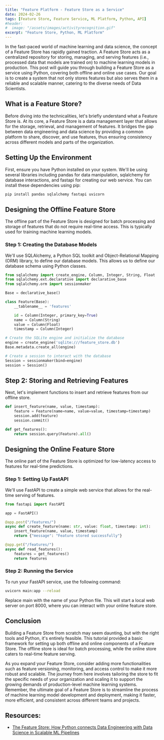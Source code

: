 ```yaml
---
title: "Feature Platform - Feature Store as a Service"
date: 2024-02-26
tags: [Feature Store, Feature Service, ML Platform, Python, API]
#header:
#  image: "/assets/images/activityrecognition.gif"
excerpt: "Feature Store, Python, ML Platform"
---
```



In the fast-paced world of machine learning and data science, the concept of a Feature Store has rapidly gained traction. A Feature Store acts as a centralized repository for storing, managing, and serving features (i.e., processed data that models are trained on) to machine learning models in production. This post will guide you through building a Feature Store as a service using Python, covering both offline and online use cases. Our goal is to create a system that not only stores features but also serves them in a reliable and scalable manner, catering to the diverse needs of Data Scientists.

## What is a Feature Store?
Before diving into the technicalities, let's briefly understand what a Feature Store is. At its core, a Feature Store is a data management layer that allows for the storage, retrieval, and management of features. It bridges the gap between data engineering and data science by providing a common platform to share, discover, and use features, thus ensuring consistency across different models and parts of the organization.

## Setting Up the Environment
First, ensure you have Python installed on your system. We'll be using several libraries including pandas for data manipulation, sqlalchemy for database interactions, and fastapi for creating our web service. You can install these dependencies using pip:


```bash
pip install pandas sqlalchemy fastapi uvicorn
```

## Designing the Offline Feature Store
The offline part of the Feature Store is designed for batch processing and storage of features that do not require real-time access. This is typically used for training machine learning models.

### Step 1: Creating the Database Models
We'll use SQLAlchemy, a Python SQL toolkit and Object-Relational Mapping (ORM) library, to define our database models. This allows us to define our database schema using Python classes.

```python
from sqlalchemy import create_engine, Column, Integer, String, Float
from sqlalchemy.ext.declarative import declarative_base
from sqlalchemy.orm import sessionmaker

Base = declarative_base()

class Feature(Base):
    __tablename__ = 'features'

    id = Column(Integer, primary_key=True)
    name = Column(String)
    value = Column(Float)
    timestamp = Column(Integer)

# Create the SQLite engine and initialize the database
engine = create_engine('sqlite:///feature_store.db')
Base.metadata.create_all(engine)

# Create a session to interact with the database
Session = sessionmaker(bind=engine)
session = Session()
```

## Step 2: Storing and Retrieving Features
Next, let's implement functions to insert and retrieve features from our offline store.

```python
def insert_feature(name, value, timestamp):
    feature = Feature(name=name, value=value, timestamp=timestamp)
    session.add(feature)
    session.commit()

def get_features():
    return session.query(Feature).all()
```

## Designing the Online Feature Store
The online part of the Feature Store is optimized for low-latency access to features for real-time predictions.

### Step 1: Setting Up FastAPI
We'll use FastAPI to create a simple web service that allows for the real-time serving of features.

```python
from fastapi import FastAPI

app = FastAPI()

@app.post("/features/")
async def create_feature(name: str, value: float, timestamp: int):
    insert_feature(name, value, timestamp)
    return {"message": "Feature stored successfully"}

@app.get("/features/")
async def read_features():
    features = get_features()
    return features
```

### Step 2: Running the Service
To run your FastAPI service, use the following command:

```bash
uvicorn main:app --reload
```

Replace main with the name of your Python file. This will start a local web server on port 8000, where you can interact with your online feature store.

## Conclusion
Building a Feature Store from scratch may seem daunting, but with the right tools and Python, it's entirely feasible. This tutorial provided a basic framework for setting up both offline and online components of a Feature Store. The offline store is ideal for batch processing, while the online store caters to real-time feature serving.

As you expand your Feature Store, consider adding more functionalities such as feature versioning, monitoring, and access control to make it more robust and scalable. The journey from here involves tailoring the store to fit the specific needs of your organization and scaling it to support the growing demands of production-level machine learning systems. Remember, the ultimate goal of a Feature Store is to streamline the process of machine learning model development and deployment, making it faster, more efficient, and consistent across different teams and projects.

## Resources:
* [The Feature Store: How Python connects Data Engineering with Data Science in Scalable ML Pipelines](https://www.youtube.com/watch?v=EI2QisCvEM4)

